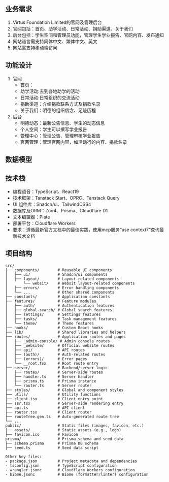 ## 业务需求
1. Virtus Foundation Limited的官网及管理后台
2. 官网包括：首页、助学活动、日常活动、捐助渠道、关于我们
3. 后台包括：学生空间和管理员功能，管理学生学业报告、官网内容、发布通知
4. 网站语言需支持简体中文、繁体中文、英文
5. 网站需支持移动端访问

## 功能设计

1. 官网
    - 首页：
    - 助学活动:去到各地助学的活动
    - 日常活动:日常组织的交流活动
    - 捐助渠道：介绍捐款联系方式及捐款名录
    - 关于我们：明德的组织信念、足迹历程
2. 后台
    - 明德动态：最新公告信息、学生的动态信息
    - 个人空间：学生可以撰写学业报告
    - 管理中心：管理公告、管理审核学业报告
    - 官网管理：管理官网内容，如活动行的内容、捐款名录

## 数据模型


## 技术栈
- 编程语音：TypeScript、React19
- 技术框架：Tanstack Start、OPRC、Tanstack Query
- UI 组件库：Shadcn/ui、TailwindCSS4
- 数据库及ORM：Zod4、Prisma、Cloudflare D1
- 文本编辑器：Plate
- 部署平台：Cloudflare Workers
- 要求：遵循最新官方文档中的最佳实践，使用mcp服务“use context7”查询最新技术文档
 
## 项目结构

```text
src/
├── components/        # Reusable UI components
│   ├── ui/            # Shadcn/ui components
│   ├── layout/        # Layout-related components
│       └── websit/    # Websit layout-related components
│   ├── errors/        # Error handling components
│   └── ...            # Other shared components
├── constants/         # Application constants
├── features/          # Feature modules
│   ├── auth/          # Authentication features
│   ├── global-search/ # Global search features
│   ├── settings/      # Settings features
│   ├── tasks/         # Task management features
│   └── theme/         # Theme features
├── hooks/             # Custom React hooks
├── lib/               # Shared libraries and helpers
├── routes/            # Application routes and pages
│   ├── _admin-console/ # Admin console routes
│   ├── _website/      # Official website routes
│   ├── api/           # API routes
│   ├── (auth)/        # Auth-related routes
│   ├── (errors)/      # Error pages
│   └── __root.tsx     # Root route entry
├── server/            # Backend/server logic
│   ├── routes/        # Server-side routes
│   ├── handler.ts     # Server handler
│   ├── prisma.ts      # Prisma instance
│   └── router.ts      # Server router
├── styles/            # Global and component styles
├── utils/             # Utility functions
├── client.tsx         # Client entry point
├── ssr.tsx            # Server-side rendering entry
├── api.ts             # API client
├── router.tsx         # Client router
├── routeTree.gen.ts   # Auto-generated route tree
└── ...
public/                # Static files (images, favicon, etc.)
├── assets/            # Static assets (e.g., logo)
├── favicon.ico        # Favicon
prisma/                # Prisma schema and seed data
├── schema.prisma      # Prisma DB schema
├── seed.ts            # Seed data script

Other key files:
- package.json         # Project metadata and dependencies
- tsconfig.json        # TypeScript configuration
- wrangler.jsonc       # Cloudflare Workers configuration
- biome.jsonc          # Biome (formatter/linter) configuration
```